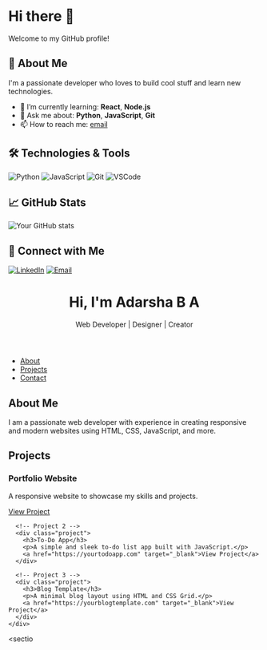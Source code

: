 # Hi there 👋

Welcome to my GitHub profile!

## 🚀 About Me
I'm a passionate developer who loves to build cool stuff and learn new technologies.

- 🌱 I’m currently learning: **React**, **Node.js**
- 💬 Ask me about: **Python**, **JavaScript**, **Git**
- 📫 How to reach me: [email](mailto:adarshaba7@gmail.com)

## 🛠️ Technologies & Tools
![Python](https://img.shields.io/badge/Python-3776AB?style=flat&logo=python&logoColor=white)
![JavaScript](https://img.shields.io/badge/JavaScript-F7DF1E?style=flat&logo=javascript&logoColor=black)
![Git](https://img.shields.io/badge/Git-F05032?style=flat&logo=git&logoColor=white)
![VSCode](https://img.shields.io/badge/VS%20Code-007ACC?style=flat&logo=visual-studio-code&logoColor=white)

## 📈 GitHub Stats
![Your GitHub stats](https://github-readme-stats.vercel.app/api?username=your-username&show_icons=true&theme=default)

## 🔗 Connect with Me
[![LinkedIn](https://img.shields.io/badge/LinkedIn-Connect-blue?style=for-the-badge&logo=linkedin&logoColor=white)](https://www.linkedin.com/in/adarsha-b-a-87b9a8284)
[![Email](https://img.shields.io/badge/Email-Contact-informational?style=for-the-badge&logo=gmail&logoColor=white)](mailto:adarshaba7@gmail.com)
<!DOCTYPE html>
<html lang="en">
<head>
  <meta charset="UTF-8" />
  <meta name="viewport" content="width=device-width, initial-scale=1.0"/>
  <title>My Portfolio</title>
  <link rel="stylesheet" href="style.css" />
</head>
<body>
  <header>
    <div class="container">
      <h1>Hi, I'm <span>Adarsha B A</span></h1>
      <p>Web Developer | Designer | Creator</p>
    </div>
  </header>

  <nav>
    <ul>
      <li><a href="#about">About</a></li>
      <li><a href="#projects">Projects</a></li>
      <li><a href="#contact">Contact</a></li>
    </ul>
  </nav>

  <section id="about" class="container">
    <h2>About Me</h2>
    <p>I am a passionate web developer with experience in creating responsive and modern websites using HTML, CSS, JavaScript, and more.</p>
  </section>

  <section id="projects" class="container">
    <h2>Projects</h2>
    <div class="project-list">
      <!-- Project 1 -->
      <div class="project">
        <h3>Portfolio Website</h3>
        <p>A responsive website to showcase my skills and projects.</p>
        <a href="https://README.md" target="_blank">View Project</a>
      </div>

      <!-- Project 2 -->
      <div class="project">
        <h3>To-Do App</h3>
        <p>A simple and sleek to-do list app built with JavaScript.</p>
        <a href="https://yourtodoapp.com" target="_blank">View Project</a>
      </div>

      <!-- Project 3 -->
      <div class="project">
        <h3>Blog Template</h3>
        <p>A minimal blog layout using HTML and CSS Grid.</p>
        <a href="https://yourblogtemplate.com" target="_blank">View Project</a>
      </div>
    </div>
  </section>

  <sectio

